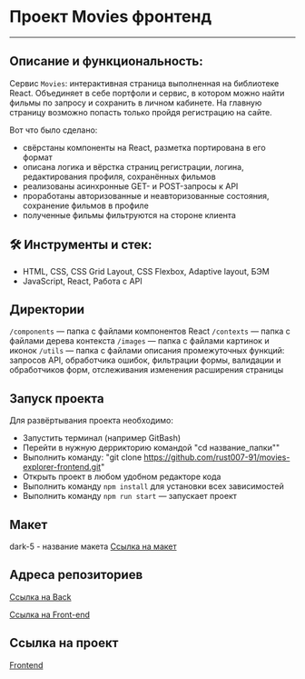 # Проект Movies фронтенд

---
## Описание и функциональность:

Сервис `Movies`: интерактивная страница выполненная на библиотеке React.
Объединяет в себе портфоли и сервис, в котором можно найти фильмы по запросу и сохранить в личном кабинете.
На главную страницу возможно попасть только пройдя регистрацию на сайте.

Вот что было сделано:

* свёрстаны компоненты на React, разметка портирована в его формат
* описана логика и вёрстка страниц регистрации, логина, редактирования профиля, сохранённых фильмов
* реализованы асинхронные GET- и POST-запросы к API
* проработаны авторизованные и неавторизованные состояния, сохранение фильмов в профиле
* полученные фильмы фильтруются на стороне клиента

## 🛠️ Инструменты и стек:

* HTML, CSS, CSS Grid Layout, CSS Flexbox, Adaptive layout, БЭМ
* JavaScript, React, Работа с API

## Директории

`/components` — папка с файлами компонентов React
`/contexts` — папка с файлами дерева контекста
`/images` — папка с файлами картинок и иконок
`/utils` — папка с файлами описания промежуточных функций: запросов API, обработчика ошибок,
фильтрации формы, валидации и обработчиков форм, отслеживания изменения расширения страницы

## Запуск проекта

Для развёртывания проекта необходимо:
* Запустить терминал (например GitBash)
* Перейти в нужную деррикторию командой "cd название_папки""
* Выполнить команду: "git clone https://github.com/rust007-91/movies-explorer-frontend.git"
* Открыть проект в любом удобном редакторе кода
* Выполнить команду `npm install` для установки всех зависимостей
* Выполнить команду `npm run start` — запускает проект

## Макет

dark-5 - название макета
[Ссылка на макет](https://www.figma.com/file/kJ8H1TWp6orqTLdeYQfqI1/light-1-(Copy)?node-id=1%3A12065&mode=dev)

## Адреса репозиториев

[Ссылка на Back](https://github.com/rust007-91/movies-explorer-api)

[Ссылка на Front-end](https://github.com/rust007-91/movies-explorer-frontend)

## Ссылка на проект

[Frontend](https://movies-rotkin.nomoredomainsicu.ru)
